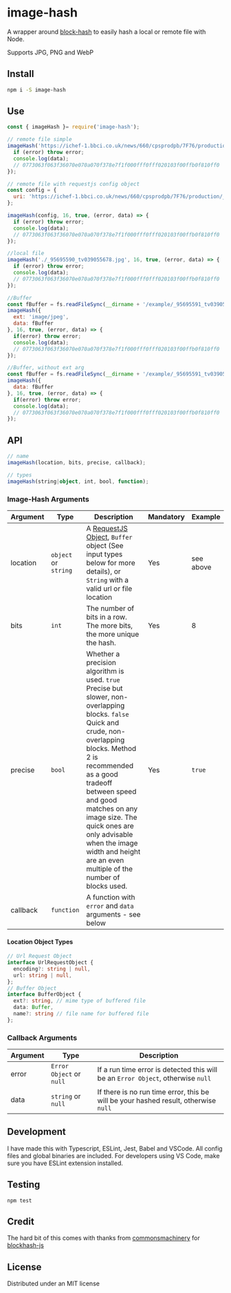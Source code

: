 # image-hash

A wrapper around [block-hash](https://github.com/commonsmachinery/blockhash-js) to easily hash a local or remote file with Node.

Supports JPG, PNG and WebP

## Install

```bash
npm i -S image-hash
```

## Use

```javascript
const { imageHash }= require('image-hash');

// remote file simple
imageHash('https://ichef-1.bbci.co.uk/news/660/cpsprodpb/7F76/production/_95703623_mediaitem95703620.jpg', 16, true, (error, data) => {
  if (error) throw error;
  console.log(data);
  // 0773063f063f36070e070a070f378e7f1f000fff0fff020103f00ffb0f810ff0
});

// remote file with requestjs config object
const config = {
  uri: 'https://ichef-1.bbci.co.uk/news/660/cpsprodpb/7F76/production/_95703623_mediaitem95703620.jpg'
};

imageHash(config, 16, true, (error, data) => {
  if (error) throw error;
  console.log(data);
  // 0773063f063f36070e070a070f378e7f1f000fff0fff020103f00ffb0f810ff0
});

//local file
imageHash('./_95695590_tv039055678.jpg', 16, true, (error, data) => {
  if (error) throw error;
  console.log(data);
  // 0773063f063f36070e070a070f378e7f1f000fff0fff020103f00ffb0f810ff0
});

//Buffer
const fBuffer = fs.readFileSync(__dirname + '/example/_95695591_tv039055678.jpeg');
imageHash({
  ext: 'image/jpeg',
  data: fBuffer
}, 16, true, (error, data) => {
  if(error) throw error;
  console.log(data);
  // 0773063f063f36070e070a070f378e7f1f000fff0fff020103f00ffb0f810ff0
});

//Buffer, without ext arg
const fBuffer = fs.readFileSync(__dirname + '/example/_95695591_tv039055678.jpeg');
imageHash({
  data: fBuffer
}, 16, true, (error, data) => {
  if(error) throw error;
  console.log(data);
  // 0773063f063f36070e070a070f378e7f1f000fff0fff020103f00ffb0f810ff0
});
```

## API

```typescript
// name
imageHash(location, bits, precise, callback);

// types
imageHash(string|object, int, bool, function);
```

### Image-Hash Arguments

| Argument | Type | Description | Mandatory | Example |
| -------- | ---- | ----------- | --------- | ------- |
| location | `object` or `string` | A [RequestJS Object](https://github.com/request/request#requestoptions-callback), `Buffer` object (See input types below for more details), or `String` with a valid url or file location | Yes | see above |
| bits | `int` | The number of bits in a row. The more bits, the more unique the hash. | Yes | 8 |
| precise  | `bool` | Whether a precision algorithm is used. `true` Precise but slower, non-overlapping blocks. `false` Quick and crude, non-overlapping blocks. Method 2 is recommended as a good tradeoff between speed and good matches on any image size. The quick ones are only advisable when the image width and height are an even multiple of the number of blocks used. | Yes | `true` |
| callback | `function` | A function with `error` and `data` arguments - see below |

#### Location Object Types

```typescript
// Url Request Object
interface UrlRequestObject {
  encoding?: string | null,
  url: string | null,
};
// Buffer Object
interface BufferObject {
  ext?: string, // mime type of buffered file
  data: Buffer,
  name?: string // file name for buffered file
};
```

### Callback Arguments

| Argument | Type                     | Description                                                                         |
| -------- | ------------------------ | ----------------------------------------------------------------------------------- |
| error    | `Error Object` or `null` | If a run time error is detected this will be an `Error Object`, otherwise `null`    |
| data     | `string` or `null`       | If there is no run time error, this be will be your hashed result, otherwise `null` |

## Development

I have made this with Typescript, ESLint, Jest, Babel and VSCode. All config files and global binaries are included. For developers using VS Code, make sure you have ESLint extension installed.

## Testing

`npm test`

## Credit

The hard bit of this comes with thanks from [commonsmachinery](https://github.com/commonsmachinery) for [blockhash-js](https://github.com/commonsmachinery/blockhash-js)

## License

Distributed under an MIT license
